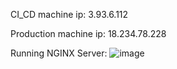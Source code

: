 CI_CD machine ip: 3.93.6.112


Production machine ip: 18.234.78.228


Running NGINX Server: ![image](https://github.com/user-attachments/assets/ea18f846-3efd-4d1d-aace-9ea2d15acb55)
